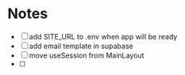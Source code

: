 # Notes

- [ ] add SITE_URL to .env when app will be ready
- [ ] add email template in supabase
- [ ] move useSession from MainLayout
- [ ]
